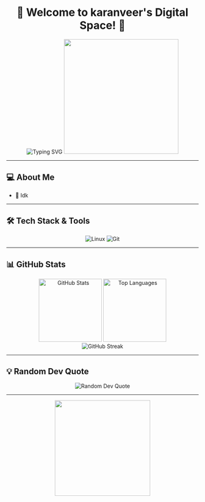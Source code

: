 <div align="center">

# 🚀 Welcome to karanveer's Digital Space! 🌌

<img src="https://readme-typing-svg.herokuapp.com?font=Fira+Code&size=32&duration=3500&pause=1000&color=00D9FF&center=true&vCenter=true&width=650&lines=Hey+There!+👋;I'm+karanveer+|+FOSS+Enthusiast;BUG+|+idk+|+Tech+Explorer;Always+Learning+and+Evolving!" alt="Typing SVG" />
<img src="https://user-images.githubusercontent.com/73097560/115834477-dbab4500-a447-11eb-908a-139a6edaec5c.gif" width="300" />

</div>

---

## 💻 About Me

- 🔐 Idk

---

## 🛠️ Tech Stack & Tools

<div align="center">
  <img alt="Linux" src="https://img.shields.io/badge/-Linux-FCC624?style=for-the-badge&logo=linux&logoColor=black" />
  <img alt="Git" src="https://img.shields.io/badge/-Git-F05032?style=for-the-badge&logo=git&logoColor=white" />
</div>

---

## 📊 GitHub Stats

<div align="center">

<img src="https://github-readme-stats.vercel.app/api?username=karanveers969&show_icons=true&theme=radical&hide_border=true&count_private=true" alt="GitHub Stats" height="165"/>
<img src="https://github-readme-stats.vercel.app/api/top-langs/?username=karanveers969&layout=compact&theme=radical&hide_border=true" alt="Top Languages" height="165"/>

</div>

<div align="center">

<img src="https://github-readme-streak-stats.herokuapp.com/?user=karanveers969&theme=radical&hide_border=true" alt="GitHub Streak"/>

</div>

---

## 💡 Random Dev Quote

<div align="center">

<img src="https://quotes-github-readme.vercel.app/api?type=horizontal&theme=radical" alt="Random Dev Quote"/>

</div>

---

<div align="center">

<img src="https://user-images.githubusercontent.com/73097560/115834477-dbab4500-a447-11eb-908a-139a6edaec5c.gif" width="250" />

</div>
